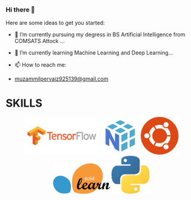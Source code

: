 ### Hi there 👋


Here are some ideas to get you started:

- 🔭 I’m currently pursuing my degress in BS Artificial Intelligence from COMSATS Attock ...
- 🌱 I’m currently learning Machine Learning and Deep Learning...

- 📫 How to reach me:
- muzammilpervaiz925139@gmail.com

<h1>SKILLS</h1>
<p align="center">
  <img src="tf.png" width="200" >
  <img src="np.png" width="100" >
  <img src="ubuntu.png" width="100" >
  <img src="1200px-Scikit_learn_logo_small.svg.png" width="150" >
  <img src="python.jpeg" width="100" >
  </p>
